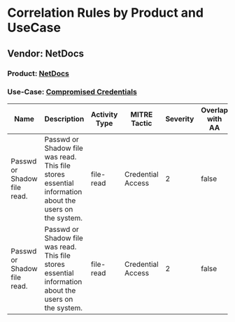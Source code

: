 Correlation Rules by Product and UseCase
========================================
Vendor: NetDocs
---------------
### Product: [NetDocs](../ds_netdocs_netdocs.md)
### Use-Case: [Compromised Credentials](../../../../UseCases/uc_compromised_credentials.md)

| Name    | Description    | Activity Type | MITRE Tactic      | Severity | Overlap with AA |
| ---- | ---- | ---- | ---- | -------- | ---- |
| Passwd or Shadow file read. | Passwd or Shadow file was read. This file stores essential information about the users on the system. | file-read     | Credential Access | 2        | false    |
| Passwd or Shadow file read. | Passwd or Shadow file was read. This file stores essential information about the users on the system. | file-read     | Credential Access | 2        | false    |
